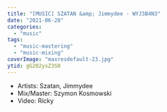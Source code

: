 ```yaml
---
title: "[MUSIC] SZATAN &amp; Jimmydee - WYJ3B4N3"
date: "2021-06-28"
categories:
  - "music"
tags:
  - "music-mastering"
  - "music-mixing"
coverImage: "maxresdefault-23.jpg"
ytid: gG202ysZ3S0
---
```


- Artists: Szatan, Jimmydee
- Mix/Master: Szymon Kosmowski
- Video: Ricky
